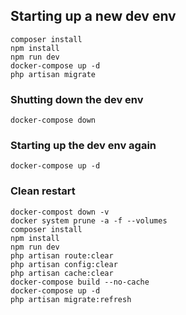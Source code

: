 ## Starting up a new dev env
```
composer install
npm install
npm run dev
docker-compose up -d
php artisan migrate
```

### Shutting down the dev env
```
docker-compose down
```

### Starting up the dev env again
```
docker-compose up -d
```

### Clean restart
```
docker-compost down -v
docker system prune -a -f --volumes
composer install
npm install
npm run dev
php artisan route:clear
php artisan config:clear
php artisan cache:clear
docker-compose build --no-cache
docker-compose up -d
php artisan migrate:refresh
```
